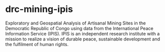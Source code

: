 # drc-mining-ipis
Exploratory and Geospatial Analysis of Artisanal Mining Sites in the Democratic Republic of Congo using data from the International Peace Information Service (IPIS). IPIS is an independent research institute with a mission to realize a vision of durable peace, sustainable development and the fulfilment of human rights. 

